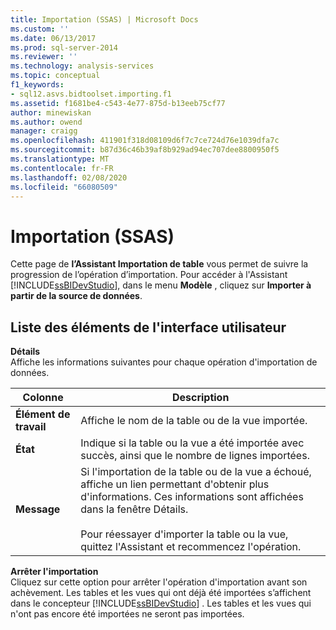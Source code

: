 ```yaml
---
title: Importation (SSAS) | Microsoft Docs
ms.custom: ''
ms.date: 06/13/2017
ms.prod: sql-server-2014
ms.reviewer: ''
ms.technology: analysis-services
ms.topic: conceptual
f1_keywords:
- sql12.asvs.bidtoolset.importing.f1
ms.assetid: f1681be4-c543-4e77-875d-b13eeb75cf77
author: minewiskan
ms.author: owend
manager: craigg
ms.openlocfilehash: 411901f318d08109d6f7c7ce724d76e1039dfa7c
ms.sourcegitcommit: b87d36c46b39af8b929ad94ec707dee8800950f5
ms.translationtype: MT
ms.contentlocale: fr-FR
ms.lasthandoff: 02/08/2020
ms.locfileid: "66080509"
---
```

# <a name="importing-ssas"></a>Importation (SSAS)
  Cette page de **l’Assistant Importation de table** vous permet de suivre la progression de l’opération d’importation. Pour accéder à l'Assistant [!INCLUDE[ssBIDevStudio](../includes/ssbidevstudio-md.md)], dans le menu **Modèle** , cliquez sur **Importer à partir de la source de données**.  
  
## <a name="uielement-list"></a>Liste des éléments de l'interface utilisateur  
 **Détails**  
 Affiche les informations suivantes pour chaque opération d'importation de données.  
  
|Colonne|Description|  
|------------|-----------------|  
|**Élément de travail**|Affiche le nom de la table ou de la vue importée.|  
|**État**|Indique si la table ou la vue a été importée avec succès, ainsi que le nombre de lignes importées.|  
|**Message**|Si l'importation de la table ou de la vue a échoué, affiche un lien permettant d'obtenir plus d'informations. Ces informations sont affichées dans la fenêtre Détails.<br /><br /> Pour réessayer d'importer la table ou la vue, quittez l'Assistant et recommencez l'opération.|  
  
 **Arrêter l'importation**  
 Cliquez sur cette option pour arrêter l'opération d'importation avant son achèvement. Les tables et les vues qui ont déjà été importées s’affichent dans le concepteur [!INCLUDE[ssBIDevStudio](../includes/ssbidevstudio-md.md)] . Les tables et les vues qui n'ont pas encore été importées ne seront pas importées.  
  
  
